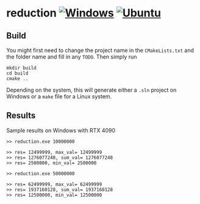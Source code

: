 # reduction [![Windows](https://github.com/Ahdhn/reduction/actions/workflows/Windows.yml/badge.svg)](https://github.com/Ahdhn/reduction/actions/workflows/Windows.yml) [![Ubuntu](https://github.com/Ahdhn/reduction/actions/workflows/Ubuntu.yml/badge.svg)](https://github.com/Ahdhn/reduction/actions/workflows/Ubuntu.yml)


## Build 
You might first need to change the project name in the `CMakeLists.txt` and the folder name and fill in any `TODO`. Then simply run 

```
mkdir build
cd build 
cmake ..
```

Depending on the system, this will generate either a `.sln` project on Windows or a `make` file for a Linux system. 

## Results 
Sample results on Windows with RTX 4090 

```
>> reduction.exe 10000000

>> res= 12499999, max_val= 12499999
>> res= 1276077248, sum_val= 1276077248
>> res= 2500000, min_val= 2500000
```

```
>> reduction.exe 50000000

>> res= 62499999, max_val= 62499999
>> res= 1937160128, sum_val= 1937160128
>> res= 12500000, min_val= 12500000
```
